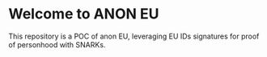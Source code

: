 # Welcome to ANON EU

This repository is a POC of anon EU, leveraging EU IDs signatures for proof of personhood with SNARKs.
